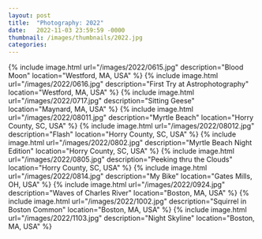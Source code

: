 ```yaml
---
layout: post
title:  "Photography: 2022"
date:   2022-11-03 23:59:59 -0000
thumbnail: /images/thumbnails/2022.jpg
categories: 
---
```

{% include image.html url="/images/2022/0615.jpg" description="Blood Moon" location="Westford, MA, USA" %}
{% include image.html url="/images/2022/0616.jpg" description="First Try at Astrophotography" location="Westford, MA, USA" %}
{% include image.html url="/images/2022/0717.jpg" description="Sitting Geese" location="Maynard, MA, USA" %}
{% include image.html url="/images/2022/08011.jpg" description="Myrtle Beach" location="Horry County, SC, USA" %}
{% include image.html url="/images/2022/08012.jpg" description="Flash" location="Horry County, SC, USA" %}
{% include image.html url="/images/2022/0802.jpg" description="Myrtle Beach Night Edition" location="Horry County, SC, USA" %}
{% include image.html url="/images/2022/0805.jpg" description="Peeking thru the Clouds" location="Horry County, SC, USA" %}
{% include image.html url="/images/2022/0814.jpg" description="My Bike" location="Gates Mills, OH, USA" %}
{% include image.html url="/images/2022/0924.jpg" description="Waves of Charles River" location="Boston, MA, USA" %}
{% include image.html url="/images/2022/1002.jpg" description="Squirrel in Boston Common" location="Boston, MA, USA" %}
{% include image.html url="/images/2022/1103.jpg" description="Night Skyline" location="Boston, MA, USA" %}